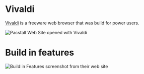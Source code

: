 # Vivaldi
[Vivaldi](https://vivaldi.com/) is a freeware web browser that was build for power users.

![Pacstall Web Site opened with Vivaldi](https://i.postimg.cc/4xnnhYrh/pacstall-website.png)

# Build in features
![Build in Features screenshot from their web site](https://i.postimg.cc/fT8JLcgN/features.png)